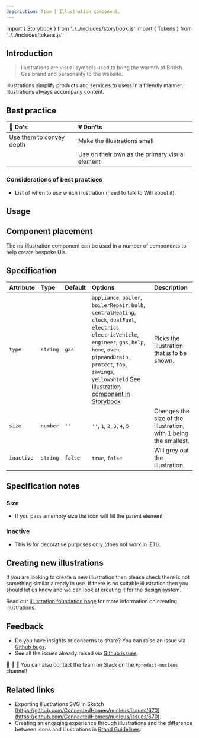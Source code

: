 ```yaml
---
description: Atom | Illustration component.
---
```


import { Storybook } from '../../includes/storybook.js'
import { Tokens } from '../../includes/tokens.js'

## Introduction

> Illustrations are visual symbols used to bring the warmth of British Gas brand and personality to the website.

Illustrations simplify products and services to users in a friendly manner. Illustrations always accompany content.

## Best practice

| 💚 Do's | 💔 Don'ts |
| :--- | :--- |
| Use them to convey depth | Make the illustrations small |
|  | Use on their own as the primary visual element |

### Considerations of best practices

* List of when to use which illustration (need to talk to Will about it).

## Usage

<Storybook story="components-ns-illustration--standard"></Storybook>

## Component placement

The ns-illustration component can be used in a number of components to help create bespoke UIs.

## Specification

| Attribute | Type | Default | Options | Description |
| :--- | :--- | :--- | :--- | :--- |
| `type`| `string`  | `gas` | `appliance`, `boiler`, `boilerRepair`, `bulb`, `centralHeating`, `clock`, `dualFuel`, `electrics`, `electricVehicle`, `engineer`, `gas`, `help`, `home`, `oven`, `pipeAndDrain`, `protect`, `tap`, `savings`, `yellowShield` See [Illustration component in Storybook](https://britishgas.co.uk/nucleus/demo/index.html?path=/story/ns-illustration--standard) | Picks the illustration that is to be shown. |
| `size` | `number` | `''` | `''`, `1`, `2`, `3`, `4`, `5` | Changes the size of the illustration, with 1 being the smallest. |
| `inactive` | `string` | `false` | `true`, `false` | Will grey out the illustration. |

## Specification notes

### Size

* If you pass an empty size the icon will fill the parent element

### Inactive

* This is for decorative purposes only (does not work in IE11).

## Creating new illustrations

If you are looking to create a new illustration then please check there is not something similar already in use. If there is no suitable illustration then you should let us know and we can look at creating it for the design system.

Read our [illustration foundation page](foundations/illustrations.md#creating-new-illustrations) for more information on creating illustrations.

<Tokens component="illustration"></Tokens>

## Feedback

* Do you have insights or concerns to share? You can raise an issue via [Github bugs](https://github.com/ConnectedHomes/nucleus/issues/new?assignees=&labels=Bug&template=a--bug-report.md&title=[bug]%20[ns-illustration]).
* See all the issues already raised via [Github issues](https://github.com/connectedHomes/nucleus/issues?utf8=%E2%9C%93&q=is%3Aopen+is%3Aissue+label%3ABug+[ns-illustration]).

💩 🎉 🦄 You can also contact the team on Slack on the `#product-nucleus` channel!

## Related links

* Exporting illustrations SVG in Sketch [https://github.com/ConnectedHomes/nucleus/issues/670](https://github.com/ConnectedHomes/nucleus/issues/670).
* Creating an engaging experience through illustrations and the difference between icons and illustrations in [Brand Guidelines](https://centrica.frontify.com/d/6307mViOlfHB/visual-identity#/illustrations/creating-an-engaging-experience-through-illustration).
